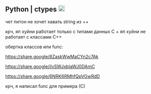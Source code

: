 ## Python | ctypes <img width="20" height="20" alt="image" src="https://github.com/user-attachments/assets/4dd8fa6b-cdfd-4087-960a-4a2fbb8c8590" />





чет питон не хочет хавать string из ++

крч, яп хуйни работает только с типами данных С + яп хуйни не работает с классами С++

обертка классов или func: 

https://share.google/8ZaskWwMaCYn2c7Ak

https://share.google/ilvSWJxblaWJ0DAmC

https://share.google/6NRK6RMhfQpVGwRdD

крч, я написал func для примера (С)
